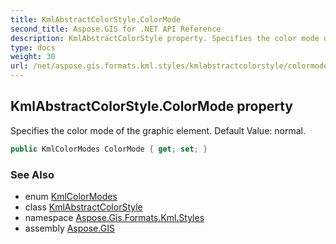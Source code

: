 ```yaml
---
title: KmlAbstractColorStyle.ColorMode
second_title: Aspose.GIS for .NET API Reference
description: KmlAbstractColorStyle property. Specifies the color mode of the graphic element. Default Value normal
type: docs
weight: 30
url: /net/aspose.gis.formats.kml.styles/kmlabstractcolorstyle/colormode/
---
```

## KmlAbstractColorStyle.ColorMode property

Specifies the color mode of the graphic element. Default Value: normal.

```csharp
public KmlColorModes ColorMode { get; set; }
```

### See Also

* enum [KmlColorModes](../../kmlcolormodes/)
* class [KmlAbstractColorStyle](../)
* namespace [Aspose.Gis.Formats.Kml.Styles](../../kmlabstractcolorstyle/)
* assembly [Aspose.GIS](../../../)


